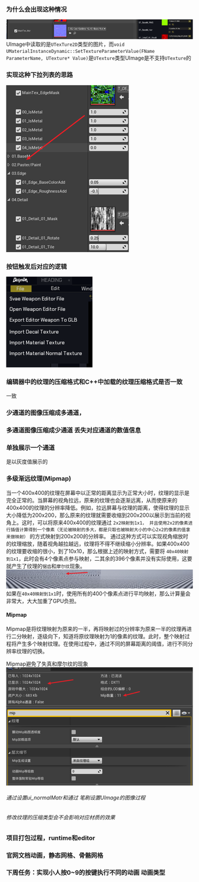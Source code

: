 ### 为什么会出现这种情况
![](./笔记img/None.png)
UImage中读取的是```UTexTure2D```类型的图片，而```void UMaterialInstanceDynamic::SetTextureParameterValue(FName ParameterName, UTexture* Value)```是```UTexture```类型UImage是不支持```UTexture```的

### 实现这种下拉列表的思路

![](./笔记img/Question1.png)

### 按钮触发后对应的逻辑
![](./笔记img/Question2.png)

### 编辑器中的纹理的压缩格式和C++中加载的纹理压缩格式是否一致
一致

### 少通道的图像压缩成多通道，
### 多通道图像压缩成少通道  丢失对应通道的数值信息
### 单独展示一个通道
是以灰度值展示的

### 多级渐远纹理(Mipmap)
当一个400x400的纹理在屏幕中以正常的距离显示为正常大小时，纹理的显示是完全正常的。当屏幕的视角拉远，原来的纹理也会逐渐远离，从而使原来的400x400的纹理的分辨率降低。例如，拉远屏幕与纹理的距离，使得纹理的显示大小降低为200x200，那么原来的纹理就需要收缩到200x200以展示到当前的视角上。这时，可以将原来400x400的纹理通过 ```2x2映射到1x1， 并且使用2x2的像素进行插值计算得到一个像素（无论被映射的多大，都是只取也被映射大小的中心2x2的像素的值拿来做映射）``` 的方式映射到200x200的分辨率。
通过这种方式可以实现视角缩放时的纹理缩放，随着视角越拉越远，纹理将不得不继续缩小分辨率。如果400x400的纹理要收缩的很小，到了10x10，那么根据上述的映射方式，需要将 ```40x40映射到1x1```，此时会有4个像素点参与映射，二其余的396个像素并没有实际使用，这要就产生了纹理的```锯齿```和```摩尔纹```现象。
![](./笔记img/mipmap.png)
如果在```40x40映射到1x1```时，使用所有的400个像素点进行平均映射，那么计算量会非常大，大大加重了GPU负担。

#### Mipmap
Mipmap是将纹理映射为原来的一半，再将映射过的分辨率为原来一半的纹理再进行二分映射，逐级向下，知道将原纹理映射为1的像素的纹理。此时，整个映射过程将产生多个映射纹理。在使用过程中，通过不同的屏幕距离的阈值，进行不同分辨率纹理的切换。

Mipmap避免了失真和摩尔纹的现象
![](./笔记img/mipmap_1.png)



######  通过设置ui_normalMatr和通过 笔刷设置UImage的图像过程

######  修改纹理的压缩类型会不会影响对应材质的效果

### 项目打包过程，runtime和editor
 
### 官网文档动画，静态网格、骨骼网格

### 下周任务：实现小人按0~9的按键执行不同的动画 动画类型
